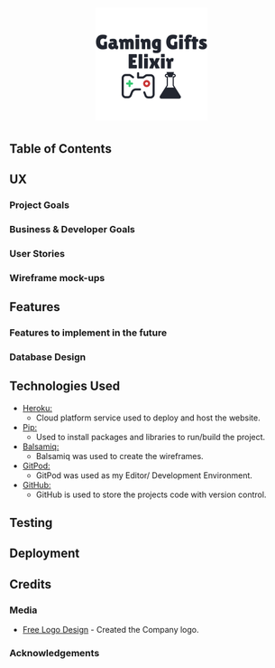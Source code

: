 # <div align="center"><img src="media/images/company-logo.png" alt="Site Logo"></div>

## Table of Contents

## UX
### Project Goals

### Business & Developer Goals

### User Stories

### Wireframe mock-ups

## Features

### Features to implement in the future

### Database Design


## Technologies Used
* [Heroku:](https://www.heroku.com/)
    - Cloud platform service used to deploy and host the website.
* [Pip:](https://pip.pypa.io/en/stable/installation/)
    - Used to install packages and libraries to run/build the project.
* [Balsamiq:](https://balsamiq.com/)
    - Balsamiq was used to create the wireframes.
* [GitPod:](https://gitpod.io/)
    - GitPod was used as my Editor/ Development Environment.
* [GitHub:](https://github.com/)
    - GitHub is used to store the projects code with version control.

## Testing

## Deployment

## Credits
### Media
- [Free Logo Design](https://www.freelogodesign.org/)   -   Created the Company logo.

### Acknowledgements
